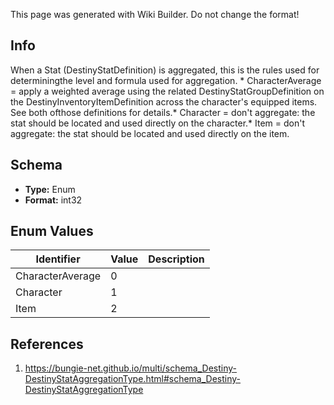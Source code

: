 <span class="wiki-builder">This page was generated with Wiki Builder. Do not change the format!</span>

## Info
When a Stat (DestinyStatDefinition) is aggregated, this is the rules used for determiningthe level and formula used for aggregation. * CharacterAverage = apply a weighted average using the related DestinyStatGroupDefinition on the DestinyInventoryItemDefinition across the character's equipped items.  See both ofthose definitions for details.* Character = don't aggregate: the stat should be located and used directly on the character.* Item = don't aggregate: the stat should be located and used directly on the item.

## Schema
* **Type:** Enum
* **Format:** int32

## Enum Values
Identifier | Value | Description
---------- | ----- | -----------
CharacterAverage | 0 | 
Character | 1 | 
Item | 2 | 

## References
1. https://bungie-net.github.io/multi/schema_Destiny-DestinyStatAggregationType.html#schema_Destiny-DestinyStatAggregationType
